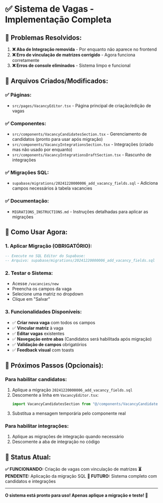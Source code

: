 # ✅ Sistema de Vagas - Implementação Completa

## 🎯 **Problemas Resolvidos:**

1. **❌ Aba de Integração removida** - Por enquanto não aparece no frontend
2. **❌ Erro de vinculação de matrizes corrigido** - Agora funciona corretamente
3. **❌ Erros de console eliminados** - Sistema limpo e funcional

## 📁 **Arquivos Criados/Modificados:**

### ✅ **Páginas:**
- `src/pages/VacancyEditor.tsx` - Página principal de criação/edição de vagas

### ✅ **Componentes:**
- `src/components/VacancyCandidatesSection.tsx` - Gerenciamento de candidatos (pronto para usar após migração)
- `src/components/VacancyIntegrationsSection.tsx` - Integrações (criado mas não usado por enquanto)
- `src/components/VacancyIntegrationsDraftSection.tsx` - Rascunho de integrações

### ✅ **Migrações SQL:**
- `supabase/migrations/20241220000006_add_vacancy_fields.sql` - Adiciona campos necessários à tabela vacancies

### ✅ **Documentação:**
- `MIGRATIONS_INSTRUCTIONS.md` - Instruções detalhadas para aplicar as migrações

## 🚀 **Como Usar Agora:**

### **1. Aplicar Migração (OBRIGATÓRIO):**
```sql
-- Execute no SQL Editor do Supabase:
-- Arquivo: supabase/migrations/20241220000006_add_vacancy_fields.sql
```

### **2. Testar o Sistema:**
- Acesse `/vacancies/new`
- Preencha os campos da vaga
- Selecione uma matriz no dropdown
- Clique em "Salvar"

### **3. Funcionalidades Disponíveis:**
- ✅ **Criar nova vaga** com todos os campos
- ✅ **Vincular matriz** à vaga
- ✅ **Editar vagas** existentes
- ✅ **Navegação entre abas** (Candidatos será habilitada após migração)
- ✅ **Validação de campos** obrigatórios
- ✅ **Feedback visual** com toasts

## 🔧 **Próximos Passos (Opcionais):**

### **Para habilitar candidatos:**
1. Aplique a migração `20241220000006_add_vacancy_fields.sql`
2. Descomente a linha em `VacancyEditor.tsx`:
   ```typescript
   import VacancyCandidatesSection from "@/components/VacancyCandidatesSection";
   ```
3. Substitua a mensagem temporária pelo componente real

### **Para habilitar integrações:**
1. Aplique as migrações de integração quando necessário
2. Descomente a aba de integração no código

## 🎉 **Status Atual:**

**✅ FUNCIONANDO:** Criação de vagas com vinculação de matrizes
**⏳ PENDENTE:** Aplicação da migração SQL
**🔮 FUTURO:** Sistema completo com candidatos e integrações

---

**O sistema está pronto para uso! Apenas aplique a migração e teste! 🚀**

